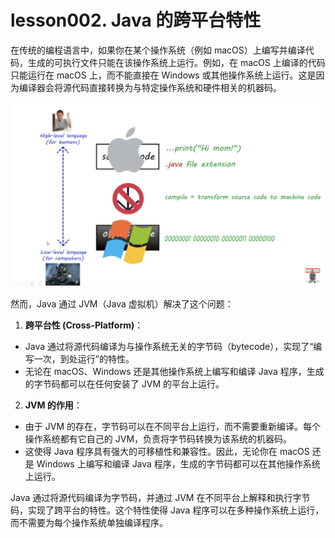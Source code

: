 # lesson002. Java 的跨平台特性

在传统的编程语言中，如果你在某个操作系统（例如 macOS）上编写并编译代码，生成的可执行文件只能在该操作系统上运行。例如，在 macOS 上编译的代码只能运行在 macOS 上，而不能直接在 Windows 或其他操作系统上运行。这是因为编译器会将源代码直接转换为与特定操作系统和硬件相关的机器码。

![image-20240919192043548](../images/image-20240919192043548.png)

然而，Java 通过 JVM（Java 虚拟机）解决了这个问题：

1. **跨平台性 (Cross-Platform)**：

- Java 通过将源代码编译为与操作系统无关的字节码（bytecode），实现了“编写一次，到处运行”的特性。
- 无论在 macOS、Windows 还是其他操作系统上编写和编译 Java 程序，生成的字节码都可以在任何安装了 JVM 的平台上运行。

2. **JVM 的作用**：

- 由于 JVM 的存在，字节码可以在不同平台上运行，而不需要重新编译。每个操作系统都有它自己的 JVM，负责将字节码转换为该系统的机器码。
- 这使得 Java 程序具有强大的可移植性和兼容性。因此，无论你在 macOS 还是 Windows 上编写和编译 Java 程序，生成的字节码都可以在其他操作系统上运行。

Java 通过将源代码编译为字节码，并通过 JVM 在不同平台上解释和执行字节码，实现了跨平台的特性。这个特性使得 Java 程序可以在多种操作系统上运行，而不需要为每个操作系统单独编译程序。
